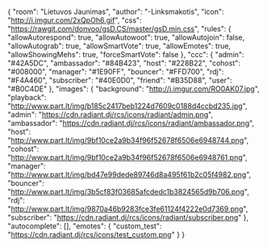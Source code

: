 {
    "room":                     "Lietuvos Jaunimas",
    "author":                   "-Linksmakotis",
    "icon":                     "http://i.imgur.com/2xQpOh6.gif",
    "css":                      "https://rawgit.com/donvoo/gsD.CS/master/gsD.min.css",
    "rules": {
        "allowAutorespond":     true,
        "allowAutowoot":        true,
        "allowAutojoin":        false,
        "allowAutograb":        true,
        "allowSmartVote":       true,
        "allowEmotes":          true,
        "allowShowingMehs":     true,
        "forceSmartVote":       false
    },
    "ccc": {
        "admin":                "#42A5DC",
        "ambassador":           "#84B423",
        "host":                 "#228B22",
        "cohost":               "#008000",
        "manager":              "#1E90FF",
        "bouncer":              "#FFD700",
        "rdj":                  "#F4A460",
        "subscriber":           "#40E0D0",
        "friend":               "#B35D88",
        "user":                 "#B0C4DE"
    },
    "images": {
        "background":           "http://i.imgur.com/RO0AK07.jpg",
        "playback":             "http://www.part.lt/img/b185c2417beb1224d7609c0188d4ccbd235.jpg",
        "admin":                "https://cdn.radiant.dj/rcs/icons/radiant/admin.png",
        "ambassador":           "https://cdn.radiant.dj/rcs/icons/radiant/ambassador.png",
        "host":                 "http://www.part.lt/img/9bf10ce2a9b34f96f52678f6506e6948744.png",
        "cohost":               "http://www.part.lt/img/9bf10ce2a9b34f96f52678f6506e6948761.png",
        "manager":              "http://www.part.lt/img/bd47e99dede89746d8a495f61b2c05f4982.png",
        "bouncer":              "http://www.part.lt/img/3b5cf83f03685afcdedc1b3824565d9b706.png",
        "rdj":                  "http://www.part.lt/img/9870a46b9283fce3fe61124f4222e0d7369.png",
        "subscriber":           "https://cdn.radiant.dj/rcs/icons/radiant/subscriber.png"
    },
    "autocomplete": [],
    "emotes": {
        "custom_test": "https://cdn.radiant.dj/rcs/icons/test_custom.png"
    }
}
